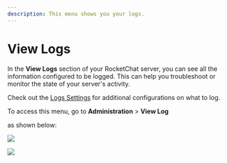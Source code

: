```yaml
---
description: This menu shows you your logs.
---
```


# View Logs

In the **View Logs** section of your RocketChat server, you can see all the information configured to be logged. This can help you troubleshoot or monitor the state of your server's activity.

Check out the [Logs Settings](settings/logs.md) for additional configurations on what to log.

To access this menu, go to **Administration** > **View Log**

as shown below:

![](<../../../.gitbook/assets/2021-11-20\_23-29-48 (1) (1) (1) (1) (1) (19).png>)

![](../../../.gitbook/assets/2021-11-21\_01-58-36.png)
